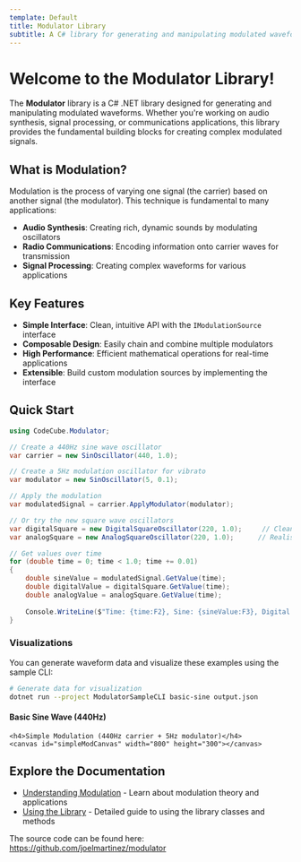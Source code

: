 ```yaml
---
template: Default
title: Modulator Library
subtitle: A C# library for generating and manipulating modulated waveforms.
---
```


# Welcome to the Modulator Library!

The **Modulator** library is a C# .NET library designed for generating and manipulating modulated waveforms. Whether you're working on audio synthesis, signal processing, or communications applications, this library provides the fundamental building blocks for creating complex modulated signals.

## What is Modulation?

Modulation is the process of varying one signal (the carrier) based on another signal (the modulator). This technique is fundamental to many applications:

- **Audio Synthesis**: Creating rich, dynamic sounds by modulating oscillators
- **Radio Communications**: Encoding information onto carrier waves for transmission
- **Signal Processing**: Creating complex waveforms for various applications

## Key Features

- **Simple Interface**: Clean, intuitive API with the `IModulationSource` interface
- **Composable Design**: Easily chain and combine multiple modulators
- **High Performance**: Efficient mathematical operations for real-time applications
- **Extensible**: Build custom modulation sources by implementing the interface

## Quick Start

```csharp
using CodeCube.Modulator;

// Create a 440Hz sine wave oscillator
var carrier = new SinOscillator(440, 1.0);

// Create a 5Hz modulation oscillator for vibrato
var modulator = new SinOscillator(5, 0.1);

// Apply the modulation
var modulatedSignal = carrier.ApplyModulator(modulator);

// Or try the new square wave oscillators
var digitalSquare = new DigitalSquareOscillator(220, 1.0);     // Clean digital square wave
var analogSquare = new AnalogSquareOscillator(220, 1.0);      // Realistic analog square wave

// Get values over time
for (double time = 0; time < 1.0; time += 0.01)
{
    double sineValue = modulatedSignal.GetValue(time);
    double digitalValue = digitalSquare.GetValue(time);
    double analogValue = analogSquare.GetValue(time);
    
    Console.WriteLine($"Time: {time:F2}, Sine: {sineValue:F3}, Digital: {digitalValue:F3}, Analog: {analogValue:F3}");
}
```

### Visualizations

You can generate waveform data and visualize these examples using the sample CLI:

```bash
# Generate data for visualization
dotnet run --project ModulatorSampleCLI basic-sine output.json
```

<div class="waveform-demo">
    <h4>Basic Sine Wave (440Hz)</h4>
    <canvas id="basicSineCanvas" width="800" height="300"></canvas>
    
    <h4>Simple Modulation (440Hz carrier + 5Hz modulator)</h4>
    <canvas id="simpleModCanvas" width="800" height="300"></canvas>
</div>

<script>
document.addEventListener('DOMContentLoaded', function() {
    // Create visualizers for the examples
    const basicSineViz = new WaveformVisualizer('basicSineCanvas', {
        width: 800, height: 300
    });
    basicSineViz.loadData('/assets/samples/basic-sine.json');
    
    const modViz = new WaveformVisualizer('simpleModCanvas', {
        width: 800, height: 300
    });
    modViz.loadData('/assets/samples/simple-modulation.json');
});
</script>

## Explore the Documentation

- [Understanding Modulation](/modulation-concepts) - Learn about modulation theory and applications
- [Using the Library](/library-usage) - Detailed guide to using the library classes and methods

The source code can be found here:  
https://github.com/joelmartinez/modulator
